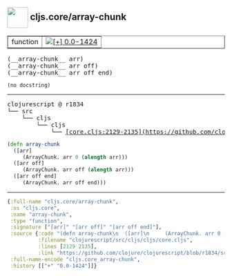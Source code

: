 ## <img width="48px" valign="middle" src="http://i.imgur.com/Hi20huC.png"> cljs.core/array-chunk

 <table border="1">
<tr>
<td>function</td>
<td><a href="https://github.com/cljsinfo/api-refs/tree/0.0-1424"><img valign="middle" alt="[+] 0.0-1424" src="https://img.shields.io/badge/+-0.0--1424-lightgrey.svg"></a> </td>
</tr>
</table>

 <samp>
(__array-chunk__ arr)<br>
(__array-chunk__ arr off)<br>
(__array-chunk__ arr off end)<br>
</samp>

```
(no docstring)
```

---

 <pre>
clojurescript @ r1834
└── src
    └── cljs
        └── cljs
            └── <ins>[core.cljs:2129-2135](https://github.com/clojure/clojurescript/blob/r1834/src/cljs/cljs/core.cljs#L2129-L2135)</ins>
</pre>

```clj
(defn array-chunk
  ([arr]
     (ArrayChunk. arr 0 (alength arr)))
  ([arr off]
     (ArrayChunk. arr off (alength arr)))
  ([arr off end]
     (ArrayChunk. arr off end)))
```


---

```clj
{:full-name "cljs.core/array-chunk",
 :ns "cljs.core",
 :name "array-chunk",
 :type "function",
 :signature ["[arr]" "[arr off]" "[arr off end]"],
 :source {:code "(defn array-chunk\n  ([arr]\n     (ArrayChunk. arr 0 (alength arr)))\n  ([arr off]\n     (ArrayChunk. arr off (alength arr)))\n  ([arr off end]\n     (ArrayChunk. arr off end)))",
          :filename "clojurescript/src/cljs/cljs/core.cljs",
          :lines [2129 2135],
          :link "https://github.com/clojure/clojurescript/blob/r1834/src/cljs/cljs/core.cljs#L2129-L2135"},
 :full-name-encode "cljs.core_array-chunk",
 :history [["+" "0.0-1424"]]}

```
